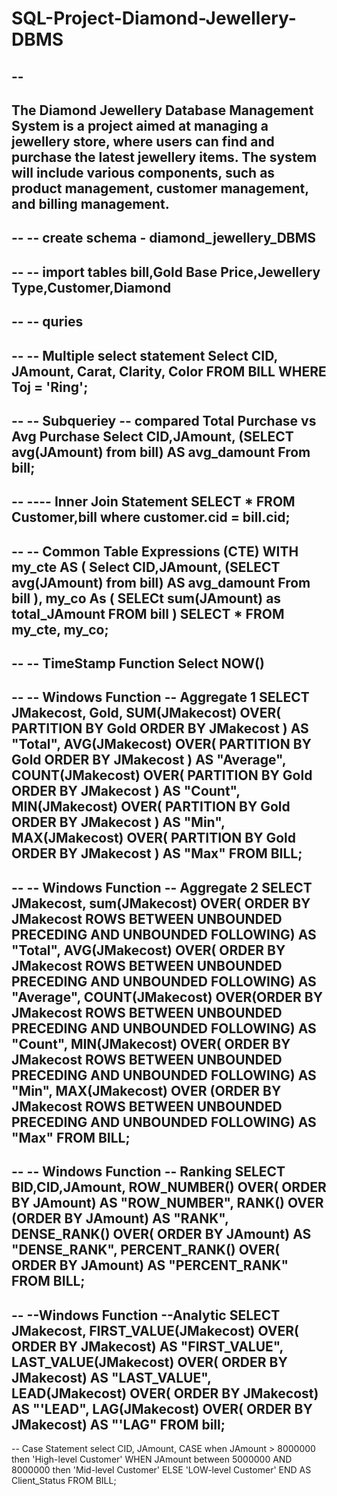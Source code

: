 # SQL-Project-Diamond-Jewellery-DBMS
--
--
The Diamond Jewellery Database Management System is a project aimed at managing a jewellery store, where users can find and purchase the latest jewellery items. The system will include various components, such as product management, customer management, and billing management. 
--
--
-- create schema - diamond_jewellery_DBMS
--
--
-- import tables bill,Gold Base Price,Jewellery Type,Customer,Diamond
--
--
-- quries
--
--
-- Multiple select statement
Select CID, JAmount, Carat, Clarity, Color FROM BILL
WHERE Toj = 'Ring';	
--
--
-- Subqueriey
-- compared Total Purchase vs Avg Purchase
Select CID,JAmount,
(SELECT avg(JAmount) from bill) AS avg_damount
From bill;
--
--
---- Inner Join Statement
SELECT * FROM Customer,bill
where customer.cid = bill.cid;
--
--
-- Common Table Expressions (CTE)
WITH my_cte AS (
   Select CID,JAmount,
(SELECT avg(JAmount) from bill) AS avg_damount
From bill 
),
my_co As (
SELECt sum(JAmount) as total_JAmount FROM bill
)
SELECT * FROM my_cte, my_co;
--
--
-- TimeStamp Function
Select NOW()
--
--
-- Windows Function 
-- Aggregate 1
SELECT JMakecost, Gold,
SUM(JMakecost) OVER( PARTITION BY Gold ORDER BY JMakecost ) AS "Total",
AVG(JMakecost) OVER( PARTITION BY Gold ORDER BY JMakecost ) AS "Average", 
COUNT(JMakecost) OVER( PARTITION BY Gold ORDER BY JMakecost ) AS "Count", 
MIN(JMakecost) OVER( PARTITION BY Gold ORDER BY JMakecost ) AS "Min",
MAX(JMakecost) OVER( PARTITION BY Gold ORDER BY JMakecost ) AS "Max"
FROM BILL;
--
--
-- Windows Function 
-- Aggregate 2
SELECT JMakecost,
sum(JMakecost) OVER( ORDER BY JMakecost ROWS BETWEEN UNBOUNDED PRECEDING AND UNBOUNDED FOLLOWING) AS "Total", 
AVG(JMakecost) OVER( ORDER BY JMakecost ROWS BETWEEN UNBOUNDED PRECEDING AND UNBOUNDED FOLLOWING) AS "Average", 
COUNT(JMakecost) OVER(ORDER BY JMakecost ROWS BETWEEN UNBOUNDED PRECEDING AND UNBOUNDED FOLLOWING) AS "Count", 
MIN(JMakecost) OVER( ORDER BY JMakecost ROWS BETWEEN UNBOUNDED PRECEDING AND UNBOUNDED FOLLOWING) AS "Min", 
MAX(JMakecost) OVER (ORDER BY JMakecost ROWS BETWEEN UNBOUNDED PRECEDING AND UNBOUNDED FOLLOWING) AS "Max"
FROM BILL;
--
--
-- Windows Function 
-- Ranking
SELECT BID,CID,JAmount,
ROW_NUMBER() OVER( ORDER BY JAmount) AS "ROW_NUMBER", 
RANK() OVER (ORDER BY JAmount) AS "RANK",
DENSE_RANK() OVER( ORDER BY JAmount) AS "DENSE_RANK", 
PERCENT_RANK() OVER( ORDER BY JAmount) AS "PERCENT_RANK" 
FROM BILL;
--
--
--Windows Function
--Analytic
SELECT JMakecost,
FIRST_VALUE(JMakecost) OVER( ORDER BY JMakecost) AS "FIRST_VALUE", 
LAST_VALUE(JMakecost) OVER( ORDER BY JMakecost) AS "LAST_VALUE",
LEAD(JMakecost) OVER( ORDER BY JMakecost) AS "'LEAD", 
LAG(JMakecost) OVER( ORDER BY JMakecost) AS "'LAG"
FROM bill;
--
-- Case Statement
select CID, JAmount,
CASE
when JAmount > 8000000 then 'High-level Customer'
WHEN JAmount between 5000000 AND 8000000 then 'Mid-level Customer'
ELSE 'LOW-level Customer'
END AS Client_Status
FROM BILL;
